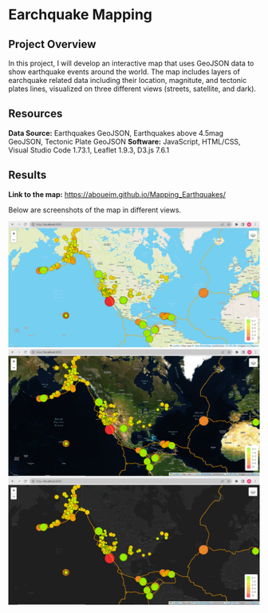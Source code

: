 # Earchquake Mapping

## Project Overview

In this project, I will develop an interactive map that uses GeoJSON data to show earthquake events around the world. The map includes layers of  earchquake related data including their location, magnitute, and tectonic plates lines, visualized on three different views (streets, satellite, and dark).

## Resources
**Data Source:** Earthquakes GeoJSON, Earthquakes above 4.5mag GeoJSON, Tectonic Plate GeoJSON
**Software:** JavaScript, HTML/CSS, Visual Studio Code 1.73.1, Leaflet 1.9.3, D3.js 7.6.1

## Results

**Link to the map:** https://aboueim.github.io/Mapping_Earthquakes/

Below are screenshots of the map in different views.

![This is an image](Street.png)
![This is an image](Satellite.png)
![This is an image](Dark.png)

